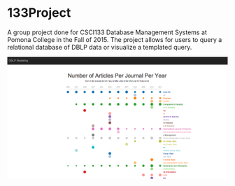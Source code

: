 # 133Project
A group project done for CSCI133 Database Management Systems at Pomona College in the Fall of 2015. The project allows for users to query a relational database of DBLP data or visualize a templated query.

![alt tag](/images/vis.png)